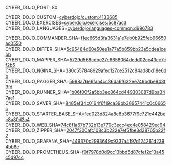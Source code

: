 
CYBER_DOJO_PORT=80<br/>

CYBER_DOJO_CUSTOM=[cyberdojo/custom:4133685](https://github.com/cyber-dojo/custom/commit/4133685554b5e3e442b740cd587eb82d18b48467)<br/>
CYBER_DOJO_EXERCISES=[cyberdojo/exercises:5c87ac3](https://github.com/cyber-dojo/exercises/commit/5c87ac3e9f78470b8363f6a9bde242da164a209e)<br/>
CYBER_DOJO_LANGUAGES=[cyberdojo/languages-common:d996783](https://github.com/cyber-dojo/languages/commit/d9967830721432facf72fe620daa9c9eb80b6ab8)<br/>

CYBER_DOJO_COMMANDER_SHA=[f1ec665d3fa3631a1e7eb0b925feb96650ac0550](https://github.com/cyber-dojo/commander/commit/f1ec665d3fa3631a1e7eb0b925feb96650ac0550)<br/>
CYBER_DOJO_DIFFER_SHA=[5c95484d60e50ee1a77a5b859bb23a5cdea1cebb](https://github.com/cyber-dojo/differ/commit/5c95484d60e50ee1a77a5b859bb23a5cdea1cebb)<br/>
CYBER_DOJO_MAPPER_SHA=[5729d568cdbe27c6658064dedd02cc43cc7cf2b5](https://github.com/cyber-dojo/mapper/commit/5729d568cdbe27c6658064dedd02cc43cc7cf2b5)<br/>
CYBER_DOJO_NGINX_SHA=[380c557848929afec127ce2512c84ad8bd18e6db](https://github.com/cyber-dojo/nginx/commit/380c557848929afec127ce2512c84ad8bd18e6db)<br/>
CYBER_DOJO_RAGGER_SHA=[5998a76e6faa4cc86da6f632ee749bdbe943f9fd](https://github.com/cyber-dojo/ragger/commit/5998a76e6faa4cc86da6f632ee749bdbe943f9fd)<br/>
CYBER_DOJO_RUNNER_SHA=[1b06f00f2a5bb3ec864cd449303087d9ba347ae1](https://github.com/cyber-dojo/runner/commit/1b06f00f2a5bb3ec864cd449303087d9ba347ae1)<br/>
CYBER_DOJO_SAVER_SHA=[8485ef34c0164f6f19ca39bb38957441c0c0665c](https://github.com/cyber-dojo/saver/commit/8485ef34c0164f6f19ca39bb38957441c0c0665c)<br/>
CYBER_DOJO_STARTER_BASE_SHA=[fed023d824a8e8b3677f9c721c442bec8a80d2a4](https://github.com/cyber-dojo/starter-base/commit/fed023d824a8e8b3677f9c721c442bec8a80d2a4)<br/>
CYBER_DOJO_WEB_SHA=[74c8f1a67b732b13e770c3ecc4ec4e058429ec94](https://github.com/cyber-dojo/web/commit/74c8f1a67b732b13e770c3ecc4ec4e058429ec94)<br/>
CYBER_DOJO_ZIPPER_SHA=[2047f300afc108c3b222e7ef5fbe3d38765b22f2](https://github.com/cyber-dojo/zipper/commit/2047f300afc108c3b222e7ef5fbe3d38765b22f2)<br/>
CYBER_DOJO_GRAFANA_SHA=[449370c2993649c9337a4197d124261d2394bb8e](https://github.com/cyber-dojo/grafana/commit/449370c2993649c9337a4197d124261d2394bb8e)<br/>
CYBER_DOJO_PROMETHEUS_SHA=[f0f7978d0d9cc13bbd5d87cfef2c13a45c5d97cc](https://github.com/cyber-dojo/prometheus/commit/f0f7978d0d9cc13bbd5d87cfef2c13a45c5d97cc)<br/>
